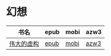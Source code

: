 # 幻想

| 书名 | epub | mobi | azw3 |
| --- | --- | --- | --- |
| [伟大的虚构](http://ct.dalanmei.com/f/31084289-572114940-0b49e5) | [epub](http://ct.dalanmei.com/f/31084289-572114940-0b49e5) | [mobi](http://ct.dalanmei.com/f/31084289-571710653-8d5476) | [azw3](http://ct.dalanmei.com/f/31084289-572135066-020d47) |
